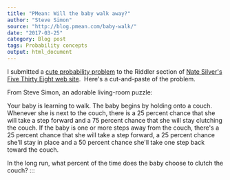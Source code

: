 ```yaml
---
title: "PMean: Will the baby walk away?"
author: "Steve Simon"
source: "http://blog.pmean.com/baby-walk/"
date: "2017-03-25"
category: Blog post
tags: Probability concepts
output: html_document
---
```


I submitted a [cute probability
problem](https://fivethirtyeight.com/features/will-the-baby-walk-away-will-the-troll-kill-the-dwarves/)
to the Riddler section of [Nate Silver's Five Thirty Eight web
site](https://fivethirtyeight.com/).  Here's a cut-and-paste of the
problem.

<!---More--->

From Steve Simon, an adorable living-room puzzle:

Your baby is learning to walk. The baby begins by holding onto a couch.
Whenever she is next to the couch, there is a 25 percent chance that she
will take a step forward and a 75 percent chance that she will stay
clutching the couch. If the baby is one or more steps away from the
couch, there's a 25 percent chance that she will take a step forward, a
25 percent chance she'll stay in place and a 50 percent chance she'll
take one step back toward the couch.

In the long run, what percent of the time does the baby choose to clutch
the couch?
:::

